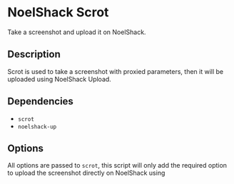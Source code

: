NoelShack Scrot
===============

Take a screenshot and upload it on NoelShack.

Description
-----------

Scrot is used to take a screenshot with proxied parameters, then it will be
uploaded using NoelShack Upload.

Dependencies
------------

- `scrot`
- `noelshack-up`

Options
-------

All options are passed to `scrot`, this script will only add the required
option to upload the screenshot directly on NoelShack using
